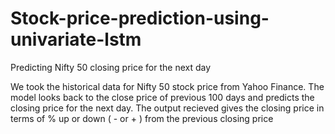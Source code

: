 # Stock-price-prediction-using-univariate-lstm
Predicting Nifty 50 closing price for the next day

We took the historical data for Nifty 50 stock price from Yahoo Finance.
The model looks back to the close price of previous 100 days and predicts the closing price for the next day.
The output recieved gives the closing price in terms of % up or down ( - or + ) from the previous closing price
